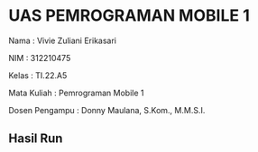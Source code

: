# UAS PEMROGRAMAN MOBILE 1
Nama : Vivie Zuliani Erikasari

NIM : 312210475

Kelas : TI.22.A5

Mata Kuliah : Pemrograman Mobile 1

Dosen Pengampu : Donny Maulana, S.Kom., M.M.S.I.

## Hasil Run


